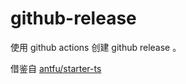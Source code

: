 # github-release

使用 github actions 创建 github release 。

借鉴自 [antfu/starter-ts](https://github.com/antfu/starter-ts)
